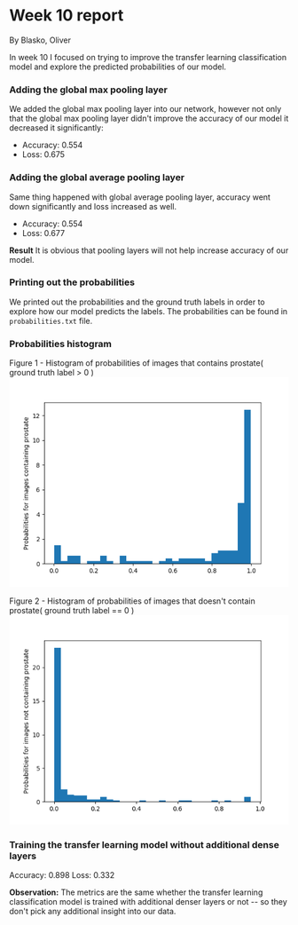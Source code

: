 # Week 10 report
By Blasko, Oliver

In week 10 I focused on trying to improve the transfer learning classification model and explore the predicted probabilities of our model.

### Adding the global max pooling layer
We added the global max pooling layer into our network, however not only that the global max pooling layer didn't improve the accuracy of our model it decreased it significantly:

- Accuracy: 0.554
- Loss: 0.675

### Adding the global average pooling layer
Same thing happened with global average pooling layer, accuracy went down significantly and loss increased as well.

- Accuracy: 0.554
- Loss: 0.677

**Result**
It is obvious that pooling layers will not help increase accuracy of our model.

### Printing out the probabilities
We printed out the probabilities and the ground truth labels in order to explore how our model predicts the labels. The probabilities can be found in `probabilities.txt` file.

### Probabilities histogram
Figure 1 - Histogram of probabilities of images that contains prostate( ground truth label > 0 )
![Histogram of probabilities of images that contains prostate( ground truth label > 0 )](prob-prostate-hist.png)

Figure 2 - Histogram of probabilities of images that doesn't contain prostate( ground truth label == 0 )
![Histogram of probabilities of images that doesn't contain prostate( ground truth label == 0 )](prob-non-prostate-hist.png)

### Training the transfer learning model without additional dense layers

Accuracy: 0.898
Loss: 0.332

**Observation:**
The metrics are the same whether the transfer learning classification model is trained with additional denser layers or not -- so they don't pick any additional insight into our data.